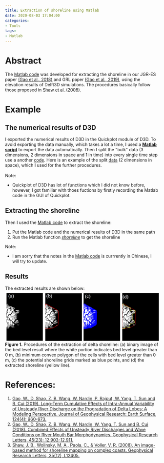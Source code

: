 ```yaml
---
title: Extraction of shoreline using Matlab
date: 2020-08-03 17:04:00
categories:
- Tools
tags:
- Matlab
---
```


# Abstract
The [Matlab code](https://github.com/weilungao/ShorelineExtraction) was developed for extracting the shoreline in our JGR-ES paper [(Gao et al., 2018)](https://doi.org/10.1029/2017JF004584) and GRL paper [(Gao et al., 2019)](https://doi.org/10.1029/2018GL080447), using the elevation results of Delft3D simulations. The procedures basically follow those proposed in [Shaw et al. (2008)](https://agupubs.onlinelibrary.wiley.com/doi/full/10.1029/2008GL033963).<br/>

# Example
## The numerical results of D3D
I exported the numerical results of D3D in the Quickplot module of D3D. To avoid exporting the data manually, which takes a lot a time, I used a **[Matlab script](https://github.com/weilungao/ShorelineExtraction/blob/master/run_qp.m)** to export the data automatically. Then I split the "bulk" data (3 dimensions, 2 dimensions in space and 1 in time) into every single time step use a another [code](https://github.com/weilungao/ShorelineExtraction/blob/master/extract.m). Here is an example of the split [data](https://github.com/weilungao/ShorelineExtraction/blob/master/h396.mat) (2 dimensions in space), which I used for the further procedures.<br/>
<br/>Note:
* Quickplot of D3D has lot of functions which I did not know before, however, I got familiar with thoes fuctions by firstly recording the Matlab code in the GUI of Quickplot.<br/>

## Extracting the shoreline
Then I used the [Matlab code](https://github.com/weilungao/ShorelineExtraction) to extract the shoreline:<br/>

1. Put the Matlab code and the numerical results of D3D in the same path<br/>
2. Run the Matlab function *[shoreline](https://github.com/weilungao/ShorelineExtraction/blob/master/shoreline.m)* to get the shoreline<br/>

Note:
* I am sorry that the notes in the [Matlab code](https://github.com/weilungao/ShorelineExtraction) is currrently in Chinese, I will try to update.

## Results
The extracted results are shown below: <br/>
![Extracted shoreline](/assets/images/shoreline/fig23.jpg)<br/>
**Figure 1.** Procedures of the extraction of delta shoreline: (a) binary image of the bed level result where the white portion indicates bed level greater than 0 m, (b) minimum convex polygon of the cells with bed level greater than 0 m, (c) the potential shoreline grids marked as blue points, and (d) the extracted shoreline (yellow line).

# References:<br/> 
1. [Gao, W., D. Shao, Z. B. Wang, W. Nardin, P. Rajput, W. Yang, T. Sun and B. Cui (2019). 
Long-Term Cumulative Effects of Intra-Annual Variability of Unsteady River Discharge on the Progradation of Delta Lobes: 
A Modeling Perspective. Journal of Geophysical Research: Earth Surface, 124(4): 960-973.](https://doi.org/10.1029/2017JF004584) <br/>
2. [Gao, W., D. Shao, Z. B. Wang, W. Nardin, W. Yang, T. Sun and B. Cui (2018). Combined Effects of Unsteady River Discharges and Wave Conditions on River Mouth Bar Morphodynamics. Geophysical Research Letters, 45(23): 12,903-12,911.](https://doi.org/10.1029/2018GL080447) <br/>
3. [Shaw, J. B., Wolinsky, M. A., Paola, C., & Voller, V. R. (2008). An image-based method for shoreline mapping on complex coasts. 
Geophysical Research Letters, 35(12), L12405.](https://agupubs.onlinelibrary.wiley.com/doi/full/10.1029/2008GL033963)



